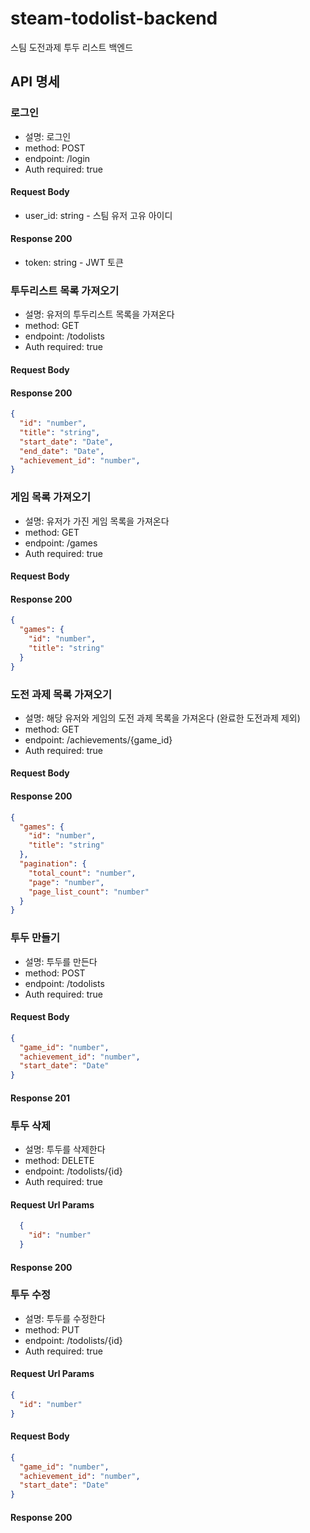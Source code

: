 # steam-todolist-backend
스팀 도전과제 투두 리스트 백엔드

## API 명세
### 로그인
- 설명: 로그인
- method: POST
- endpoint: /login
- Auth required: true
#### Request Body
- user_id: string - 스팀 유저 고유 아이디
#### Response 200
- token: string - JWT 토큰

### 투두리스트 목록 가져오기
- 설명: 유저의 투두리스트 목록을 가져온다
- method: GET
- endpoint: /todolists
- Auth required: true
#### Request Body
#### Response 200
```json
{
  "id": "number",
  "title": "string",
  "start_date": "Date",
  "end_date": "Date",
  "achievement_id": "number",
}
```

### 게임 목록 가져오기
- 설명: 유저가 가진 게임 목록을 가져온다
- method: GET
- endpoint: /games
- Auth required: true
#### Request Body
#### Response 200
```json
{
  "games": {
    "id": "number",
    "title": "string"
  }
}
```

### 도전 과제 목록 가져오기
- 설명: 해당 유저와 게임의 도전 과제 목록을 가져온다 (완료한 도전과제 제외)
- method: GET
- endpoint: /achievements/{game_id}
- Auth required: true
#### Request Body
#### Response 200
```json
{
  "games": {
    "id": "number",
    "title": "string"
  },
  "pagination": {
    "total_count": "number",
    "page": "number",
    "page_list_count": "number"
  }
}
```

### 투두 만들기
- 설명: 투두를 만든다
- method: POST
- endpoint: /todolists
- Auth required: true
#### Request Body
```json
{
  "game_id": "number",
  "achievement_id": "number",
  "start_date": "Date"
}
```
#### Response 201

### 투두 삭제
- 설명: 투두를 삭제한다
- method: DELETE
- endpoint: /todolists/{id}
- Auth required: true
#### Request Url Params
```json
  {
    "id": "number"
  }
```
#### Response 200

### 투두 수정
- 설명: 투두를 수정한다
- method: PUT
- endpoint: /todolists/{id}
- Auth required: true
#### Request Url Params
```json
{
  "id": "number"
}
```
#### Request Body
```json
{
  "game_id": "number",
  "achievement_id": "number",
  "start_date": "Date"
}
```
#### Response 200